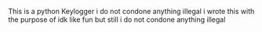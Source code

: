 This is a python Keylogger i do not condone anything illegal i wrote this with the purpose of idk like fun but still i do not condone anything illegal 

